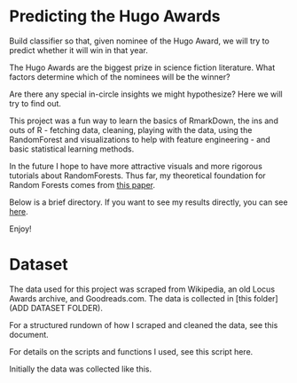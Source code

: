 # Predicting the Hugo Awards
Build classifier so that, given nominee of the Hugo Award, we will try to predict whether it will win in that year.

The Hugo Awards are the biggest prize in science fiction literature. What factors determine which of the nominees will be the winner? 

Are there any special in-circle insights we might hypothesize? Here we will try to find out.

This project was a fun way to learn the basics of RmarkDown, the ins and outs of R - fetching data, cleaning, playing with the data, using the RandomForest and visualizations to help with feature engineering - and basic statistical learning methods. 

In the future I hope to have more attractive visuals and more rigorous tutorials about RandomForests. Thus far, my theoretical foundation for Random Forests comes from [this paper](https://arxiv.org/pdf/1407.7502.pdf).

Below is a brief directory. If you want to see my results directly, you can see [here](https://github.com/tommymtang/Predicting-the-Hugo-Awards/Predict). 

Enjoy!

# Dataset
The data used for this project was scraped from Wikipedia, an old Locus Awards archive, and Goodreads.com. The data is collected in [this folder](ADD DATASET FOLDER).

For a structured rundown of how I scraped and cleaned the data, see this document. 

For details on the scripts and functions I used, see this script here. 

Initially the data was collected like this.
